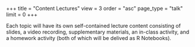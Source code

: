 +++
title = "Content Lectures"
view = 3
order = "asc"
page_type = "talk"
limit = 0
+++

Each topic will have its own self-contained lecture content consisting of slides, a video recording, supplementary materials, an in-class activity, and a homework activity (both of which will be delived as R Notebooks).  







